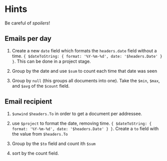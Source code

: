 # Hints

Be careful of *spoilers*!

## Emails per day

1. Create a new `date` field which formats the
`headers.date` field without a time.
`{ $dateToString: { format: '%Y-%m-%d', date: '$headers.Date' } }`. This can be done in a
project stage.

1. Group by the date and use `$sum` to count each
time that date was seen

1. Group by `null` (this groups all documents into
one). Take the `$min`, `$max`, and `$avg` of the
`$count` field.

## Email recipient

1. `$unwind` `$headers.To` in order to get a document
per addressee.

1. use `$project` to format the date, removing time.
`{ $dateToString: { format: '%Y-%m-%d', date: '$headers.Date' } }`. Create a `to` field with the
value from `$headers.To`

1. Group by the `$to` field and count ith `$sum`

1. sort by the count field.
